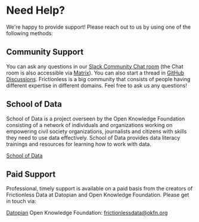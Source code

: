 # Need Help? 
<p class="font-light text-xl"> We're happy to provide support! Please reach out to us by using one of the following methods:</p>

## Community Support

You can ask any questions in our [Slack Community Chat room](https://join.slack.com/t/frictionlessdata/shared_invite/zt-17kpbffnm-tRfDW_wJgOw8tJVLvZTrBg) (the Chat room is also accessible via [Matrix](https://matrix.to/#/#frictionlessdata:matrix.okfn.org)). You can also start a thread in [GitHub Discussions](https://github.com/frictionlessdata/project/discussions). Frictionless is a big community that consists of people having different expertise in different domains. Feel free to ask us any questions!

## School of Data

School of Data is a project overseen by the Open Knowledge Foundation consisting of a network of individuals and organizations working on empowering civil society organizations, journalists and citizens with skills they need to use data effectively. School of Data provides data literacy trainings and resources for learning how to work with data.

[School of Data](https://schoolofdata.org)

## Paid Support

Professional, timely support is available on a paid basis from the creators of Frictionless Data at Datopian and Open Knowledge Foundation. Please get in touch via:

[Datopian](http://datopian.com/contact)
Open Knowledge Foundation: <frictionlessdata@okfn.org>
